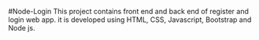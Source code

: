 #Node-Login
This project contains front end and back end of register and login web app.
it is developed using HTML, CSS, Javascript, Bootstrap and Node js.
